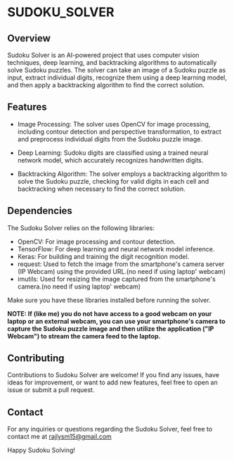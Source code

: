 # SUDOKU_SOLVER
## Overview

Sudoku Solver is an AI-powered project that uses computer vision techniques, deep learning, and backtracking algorithms to automatically solve Sudoku puzzles. The solver can take an image of a Sudoku puzzle as input, extract individual digits, recognize them using a deep learning model, and then apply a backtracking algorithm to find the correct solution.

## Features

- Image Processing: The solver uses OpenCV for image processing, including contour detection and perspective transformation, to extract and preprocess individual digits from the Sudoku puzzle image.

- Deep Learning: Sudoku digits are classified using a trained neural network model, which accurately recognizes handwritten digits.

- Backtracking Algorithm: The solver employs a backtracking algorithm to solve the Sudoku puzzle, checking for valid digits in each cell and backtracking when necessary to find the correct solution.

## Dependencies

The Sudoku Solver relies on the following libraries:

- OpenCV: For image processing and contour detection.
- TensorFlow: For deep learning and neural network model inference.
- Keras: For building and training the digit recognition model.
- request: Used to fetch the image from the smartphone's camera server (IP Webcam) using the provided URL.(no need if using laptop' webcam)
- imutils: Used for resizing the image captured from the smartphone's camera.(no need if using laptop' webcam)
  
Make sure you have these libraries installed before running the solver.

**NOTE: If (like me) you do not have access to a good webcam on your laptop or an external webcam, you can use your smartphone's camera to capture the Sudoku puzzle image and then utilize the application ("IP Webcam") to stream the camera feed to the laptop.**

## Contributing

Contributions to Sudoku Solver are welcome! If you find any issues, have ideas for improvement, or want to add new features, feel free to open an issue or submit a pull request.

## Contact

For any inquiries or questions regarding the Sudoku Solver, feel free to contact me at rajlysm15@gmail.com

Happy Sudoku Solving!


